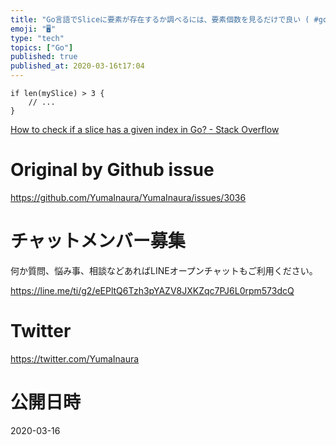 ```yaml
---
title: "Go言語でSliceに要素が存在するか調べるには、要素個数を見るだけで良い ( #go : Error:  slice index out "
emoji: "🖥"
type: "tech"
topics: ["Go"]
published: true
published_at: 2020-03-16t17:04
---
```


```golang
if len(mySlice) > 3 {
    // ...
}
```

[How to check if a slice has a given index in Go? - Stack Overflow](https://stackoverflow.com/questions/27252152/how-to-check-if-a-slice-has-a-given-index-in-go)

# Original by Github issue

https://github.com/YumaInaura/YumaInaura/issues/3036








<!-- Update From Qiita API -->

# チャットメンバー募集


何か質問、悩み事、相談などあればLINEオープンチャットもご利用ください。

https://line.me/ti/g2/eEPltQ6Tzh3pYAZV8JXKZqc7PJ6L0rpm573dcQ





# Twitter


https://twitter.com/YumaInaura


<!-- Update From Qiita API -->



# 公開日時

2020-03-16
